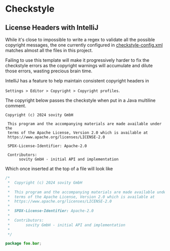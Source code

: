 # Checkstyle

## License Headers with IntelliJ

While it's close to impossible to write a regex to validate all the possible copyright messages, the one currently configured in [checkstyle-config.xml](checkstyle-config.xml) matches almost all the files in this project.

Failing to use this template will make it progressively harder to fix the checkstyle errors as the copyright warnings will accumulate and dilute those errors, wasting precious brain time.

IntelliJ has a feature to help maintain consistent copyright headers in

`Settings > Editor > Copyright > Copyright profiles`.

The copyright below passes the checkstyle when put in a Java multiline comment.

```
Copyright (c) 2024 sovity GmbH

 This program and the accompanying materials are made available under the
 terms of the Apache License, Version 2.0 which is available at
 https://www.apache.org/licenses/LICENSE-2.0

 SPDX-License-Identifier: Apache-2.0

 Contributors:
      sovity GmbH - initial API and implementation

```

Which once inserted at the top of a file will look like

```java
/*
 *  Copyright (c) 2024 sovity GmbH
 *
 *  This program and the accompanying materials are made available under the
 *  terms of the Apache License, Version 2.0 which is available at
 *  https://www.apache.org/licenses/LICENSE-2.0
 *
 *  SPDX-License-Identifier: Apache-2.0
 *
 *  Contributors:
 *       sovity GmbH - initial API and implementation
 *
 */

package foo.bar;
```
